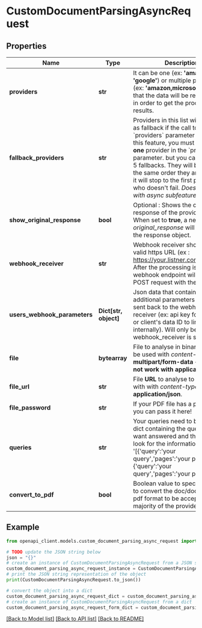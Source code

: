 # CustomDocumentParsingAsyncRequest


## Properties

Name | Type | Description | Notes
------------ | ------------- | ------------- | -------------
**providers** | **str** | It can be one (ex: **&#39;amazon&#39;** or **&#39;google&#39;**) or multiple provider(s) (ex: **&#39;amazon,microsoft,google&#39;**)             that the data will be redirected to in order to get the processed results. | 
**fallback_providers** | **str** | Providers in this list will be used as fallback if the call to provider in &#x60;providers&#x60; parameter fails.     To use this feature, you must input **only one** provider in the &#x60;providers&#x60; parameter. but you can put up to 5 fallbacks.  They will be tried in the same order they are input, and it will stop to the first provider who doesn&#39;t fail.   *Doesn&#39;t work with async subfeatures.*      | [optional] 
**show_original_response** | **bool** | Optional : Shows the original response of the provider.&lt;br&gt;         When set to **true**, a new attribute *original_response* will appear in the response object. | [optional] [default to False]
**webhook_receiver** | **str** | Webhook receiver should be a valid https URL (ex : https://your.listner.com/endpoint).             After the processing is done, the webhook endpoint will receive a POST request with the result. | [optional] 
**users_webhook_parameters** | **Dict[str, object]** | Json data that contains of additional parameters that will be sent back to the webhook receiver             (ex: api key for security or client&#39;s data ID to link the result internally).             Will only be used when webhook_receiver is set. | [optional] 
**file** | **bytearray** | File to analyse in binary format to be used with *content-type*: **multipart/form-data** &lt;br&gt; **Does not work with application/json !** | [optional] 
**file_url** | **str** | File **URL** to analyse to be used with with *content-type*: **application/json**. | [optional] 
**file_password** | **str** | If your PDF file has a password, you can pass it here! | [optional] 
**queries** | **str** | Your queries need to be a list of dict containing the questions you want answered and the page to look for the information in :  &#39;[{&#39;query&#39;:&#39;your query&#39;,&#39;pages&#39;:&#39;your pages&#39;},{&#39;query&#39;:&#39;your query&#39;,&#39;pages&#39;:&#39;your pages&#39;}]&#39; | 
**convert_to_pdf** | **bool** | Boolean value to specify weather to convert the doc/docx files to pdf format to be accepted by a majority of the providers | [optional] [default to False]

## Example

```python
from openapi_client.models.custom_document_parsing_async_request import CustomDocumentParsingAsyncRequest

# TODO update the JSON string below
json = "{}"
# create an instance of CustomDocumentParsingAsyncRequest from a JSON string
custom_document_parsing_async_request_instance = CustomDocumentParsingAsyncRequest.from_json(json)
# print the JSON string representation of the object
print(CustomDocumentParsingAsyncRequest.to_json())

# convert the object into a dict
custom_document_parsing_async_request_dict = custom_document_parsing_async_request_instance.to_dict()
# create an instance of CustomDocumentParsingAsyncRequest from a dict
custom_document_parsing_async_request_form_dict = custom_document_parsing_async_request.from_dict(custom_document_parsing_async_request_dict)
```
[[Back to Model list]](../README.md#documentation-for-models) [[Back to API list]](../README.md#documentation-for-api-endpoints) [[Back to README]](../README.md)


